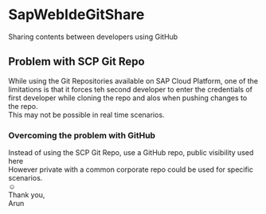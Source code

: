 # SapWebIdeGitShare
Sharing contents between developers using GitHub

## Problem with SCP Git Repo
While using the Git Repositories available on SAP Cloud Platform, one of the limitations is that it forces teh second developer to enter the credentials of first developer while cloning the repo and alos when pushing changes to the repo.</br>
This may not be possible in real time scenarios.

### Overcoming the problem with GitHub

Instead of using the SCP Git Repo, use a GitHub repo, public visibility used here</br>
However private with a common corporate repo could be used for specific scenarios.
</br>☺️
</br>
Thank you,</br>
Arun

